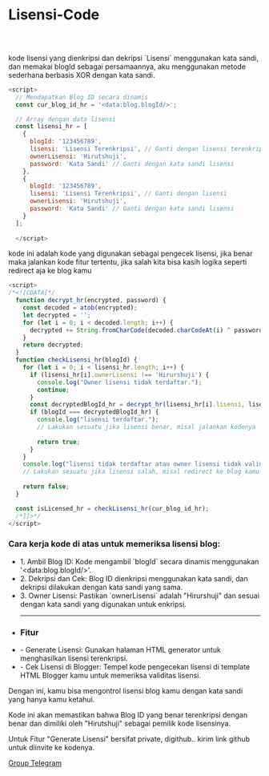 # Lisensi-Code

<div class="separator" style="clear: both;"><a href="https://blogger.googleusercontent.com/img/b/R29vZ2xl/AVvXsEgGortYOsBRDaYeAXh7WjwcFlO4HzkYH1XfO29ZXr4PdGqvJoA0q-7-XOhZntVed-zjooO-en_50Hby1oBhwVZmVwASRjdFU_bfH3CR7X-LrnSRxYoArdPPV4LAS4J7JkV35D4Ov7RP6Mmm_b5-4Fwq5XN4sGQVyftuthaVKUlqd1XcXaRgIFkVj1F_Od9N/s1600/Thumbnail%20lisensi.jpeg" style="display: block; padding: 1em 0; text-align: center; "><img alt="" border="0" data-original-height="720" data-original-width="1280" src="https://blogger.googleusercontent.com/img/b/R29vZ2xl/AVvXsEgGortYOsBRDaYeAXh7WjwcFlO4HzkYH1XfO29ZXr4PdGqvJoA0q-7-XOhZntVed-zjooO-en_50Hby1oBhwVZmVwASRjdFU_bfH3CR7X-LrnSRxYoArdPPV4LAS4J7JkV35D4Ov7RP6Mmm_b5-4Fwq5XN4sGQVyftuthaVKUlqd1XcXaRgIFkVj1F_Od9N/s1600/Thumbnail%20lisensi.jpeg"/></a></div>

<p>kode lisensi yang dienkripsi dan dekripsi `Lisensi` menggunakan kata sandi, dan memakai blogId sebagai persamaannya, aku menggunakan metode sederhana berbasis XOR dengan kata sandi.
</p>

```Javascript
<script>
  // Mendapatkan Blog ID secara dinamis
  const cur_blog_id_hr = '<data:blog.blogId/>';

  // Array dengan data lisensi
  const lisensi_hr = [
    {
      blogId: '123456789',
      lisensi: 'Lisensi Terenkripsi', // Ganti dengan lisensi terenkripsi
      ownerLisensi: 'Hirutshuji',
      password: 'Kata Sandi' // Ganti dengan kata sandi lisensi
    },
    {
      blogId: '123456789',
      lisensi: 'Lisensi Terenkripsi', // Ganti dengan lisensi 
      ownerLisensi: 'Hirutshuji',
      password: 'Kata Sandi' // Ganti dengan kata sandi lisensi
    }
  ];
  
  </script>
```
<p>kode ini adalah kode yang digunakan sebagai pengecek lisensi, jika benar maka jalankan kode fitur tertentu, jika salah kita bisa kasih logika seperti redirect aja ke blog kamu</p>


```Javascript
<script>
/*<![CDATA[*/
  function decrypt_hr(encrypted, password) {
    const decoded = atob(encrypted);
    let decrypted = '';
    for (let i = 0; i < decoded.length; i++) {
      decrypted += String.fromCharCode(decoded.charCodeAt(i) ^ password.charCodeAt(i % password.length));
    }
    return decrypted;
  }
  function checkLisensi_hr(blogId) {
    for (let i = 0; i < lisensi_hr.length; i++) {
      if (lisensi_hr[i].ownerLisensi !== 'Hirurshuji') {
        console.log("Owner lisensi tidak terdaftar.");
        continue;
      }
      const decryptedBlogId_hr = decrypt_hr(lisensi_hr[i].lisensi, lisensi_hr[i].password);
      if (blogId === decryptedBlogId_hr) {
        console.log("lisensi terdaftar.");
        // Lakukan sesuatu jika lisensi benar, misal jalankan kodenya
        
        return true;
      }
    }
    console.log("lisensi tidak terdaftar atau owner lisensi tidak valid.");
    // Lakukan sesuatu jika lisensi salah, misal redirect ke blog kamu 
    
    return false;
  }

  const isLicensed_hr = checkLisensi_hr(cur_blog_id_hr);
  /*]]>*/
</script>
```

<h3>Cara kerja kode di atas untuk memeriksa lisensi blog:</h3>
<ul>
<li>1. Ambil Blog ID:
   Kode mengambil `blogId` secara dinamis menggunakan &#039;&lt;data:blog.blogId/&gt;&#039;.</li>

<li> 2. Dekripsi dan Cek:
   Blog ID dienkripsi menggunakan kata sandi, dan dekripsi dilakukan dengan kata sandi yang sama.</li>

<li> 3. Owner Lisensi:
   Pastikan `ownerLisensi` adalah "Hirurshuji" dan sesuai dengan kata sandi yang digunakan untuk enkripsi. </li>
  
<hr/>
<li><h3>Fitur</h3></li>

<li>- Generate Lisensi:
  Gunakan halaman HTML generator untuk menghasilkan lisensi terenkripsi.</li>

<li>- Cek Lisensi di Blogger:
  Tempel kode pengecekan lisensi di template HTML Blogger kamu untuk memeriksa validitas lisensi.</li>
</ul>


<p>Dengan ini, kamu bisa mengontrol lisensi blog kamu dengan kata sandi yang hanya kamu ketahui.</p>


<p>Kode ini akan memastikan bahwa Blog ID yang benar terenkripsi dengan benar dan dimiliki oleh "Hirutshuji" sebagai pemilik kode lisensinya.</p>

<p>Untuk Fitur "Generate Lisensi" bersifat private, digithub..
kirim link github untuk diinvite ke kodenya.</p>
  
<a class="btn info" href="https://t.me/webhiru" target="_blank">Group Telegram</a>
